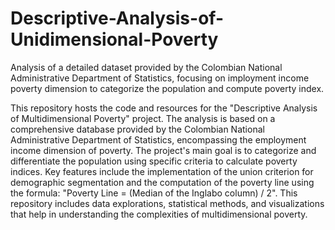 # Descriptive-Analysis-of-Unidimensional-Poverty
Analysis of a detailed dataset provided by the Colombian National Administrative Department of Statistics, focusing on imployment income poverty dimension to categorize the population and compute poverty index.

This repository hosts the code and resources for the "Descriptive Analysis of Multidimensional Poverty" project. The analysis is based on a comprehensive database provided by the Colombian National Administrative Department of Statistics, encompassing the employment income dimension of poverty. The project's main goal is to categorize and differentiate the population using specific criteria to calculate poverty indices. Key features include the implementation of the union criterion for demographic segmentation and the computation of the poverty line using the formula: "Poverty Line = (Median of the Inglabo column) / 2". This repository includes data explorations, statistical methods, and visualizations that help in understanding the complexities of multidimensional poverty.
